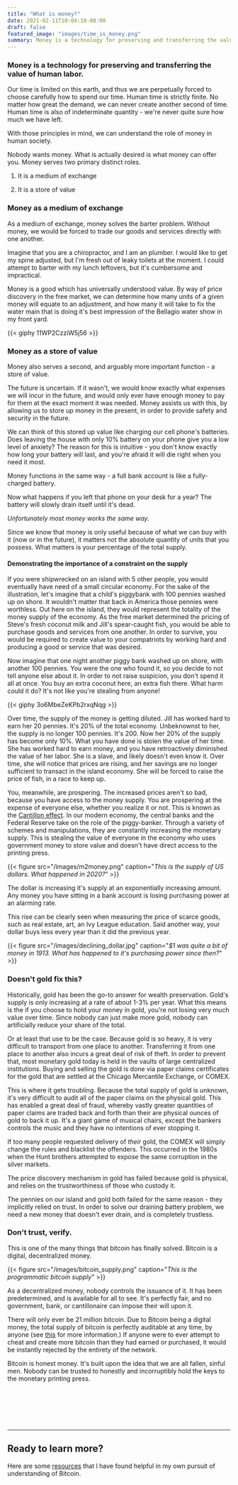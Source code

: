 ```yaml
---
title: "What is money?"
date: 2021-02-11T10:04:18-08:00
draft: false
featured_image: "images/time_is_money.png"
summary: Money is a technology for preserving and transferring the value of human labor.
---
```


### Money is a technology for preserving and transferring the value of human labor.

Our time is limited on this earth, and thus we are perpetually forced to choose carefully how to spend our time. Human time is strictly finite. No matter how great the demand, we can never create another second of time. Human time is also of indeterminate quantity - we're never quite sure how much we have left.

With those principles in mind, we can understand the role of money in human society.

Nobody wants money. What is actually desired is what money can offer you. Money serves two primary distinct roles.

1. It is a medium of exchange

2. It is a store of value

### Money as a medium of exchange

As a medium of exchange, money solves the barter problem. Without money, we would be forced to trade our goods and services directly with one another.

Imagine that you are a chiropractor, and I am an plumber. I would like to get my spine adjusted, but I'm fresh out of leaky toilets at the moment. I could attempt to barter with my lunch leftovers, but it's cumbersome and impractical.

Money is a good which has universally understood value. By way of price discovery in the free market, we can determine how many units of a given money will equate to an adjustment, and how many it will take to fix the water main that is doing it's best impression of the Bellagio water show in my front yard.

{{< giphy 11WP2CzziW5j56 >}}

### Money as a store of value

Money also serves a second, and arguably more important function - a store of value.

The future is uncertain. If it wasn't, we would know exactly what expenses we will incur in the future, and would only ever have enough money to pay for them at the exact moment it was needed. Money assists us with this, by allowing us to store up money in the present, in order to provide safety and security in the future.

We can think of this stored up value like charging our cell phone's batteries. Does leaving the house with only 10% battery on your phone give you a low level of anxiety? The reason for this is intuitive - you don't know exactly how long your battery will last, and you're afraid it will die right when you need it most.

Money functions in the same way - a full bank account is like a fully-charged battery.

Now what happens if you left that phone on your desk for a year? The battery will slowly drain itself until it's dead.

*Unfortunately most money works the same way.*

Since we know that money is only useful because of what we can buy with it (now or in the future), it matters not the absolute quantity of units that you possess. What matters is your percentage of the total supply.

#### Demonstrating the importance of a constraint on the supply

If you were shipwrecked on an island with 5 other people, you would eventually have need of a small circular economy. For the sake of the illustration, let's imagine that a child's piggybank with 100 pennies washed up on shore. It wouldn't matter that back in America those pennies were worthless. Out here on the island, they would represent the totality of the money supply of the economy. As the free market determined the pricing of Steve's fresh coconut milk and Jill's spear-caught fish, you would be able to purchase goods and services from one another. In order to survive, you would be required to create value to your compatriots by working hard and producing a good or service that was desired.

Now imagine that one night another piggy bank washed up on shore, with another 100 pennies. You were the one who found it, so you decide to not tell anyone else about it. In order to not raise suspicion, you don't spend it all at once. You buy an extra coconut here, an extra fish there. What harm could it do? It's not like you're stealing from anyone!

{{< giphy 3o6MbeZeKPb2rxqNqg >}}

Over time, the supply of the money is getting diluted. Jill has worked hard to earn her 20 pennies. It's 20% of the total economy. Unbeknownst to her, the supply is no longer 100 pennies. It's 200. Now her 20% of the supply has become only 10%. What you have done is stolen the value of her time. She has worked hard to earn money, and you have retroactively diminished the value of her labor. She is a slave, and likely doesn't even know it. Over time, she will notice that prices are rising, and her savings are no longer sufficient to transact in the island economy. She will be forced to raise the price of fish, in a race to keep up.

You, meanwhile, are prospering. The increased prices aren't so bad, because you have access to the money supply. You are prospering at the expense of everyone else, whether you realize it or not. This is known as the [Cantillon effect](https://mattstoller.substack.com/p/the-cantillon-effect-why-wall-street).
In our modern economy, the central banks and the Federal Reserve take on the role of the piggy-banker. Through a variety of schemes and manipulations, they are constantly increasing the monetary supply. This is stealing the value of everyone in the economy who uses government money to store value and doesn't have direct access to the printing press.

{{< figure src="/images/m2money.png" caption="*This is the supply of US dollars. What happened in 2020?*" >}}

The dollar is increasing it's supply at an exponentially increasing amount. Any money you have sitting in a bank account is losing purchasing power at an alarming rate.

This rise can be clearly seen when measuring the price of scarce goods, such as real estate, art, an Ivy League education. Said another way, your dollar buys less every year than it did the previous year. 

{{< figure src="/images/declining_dollar.jpg" caption="*$1 was quite a bit of money in 1913. What has happened to it's purchasing power since then?*" >}}



### Doesn't gold fix this?

Historically, gold has been the go-to answer for wealth preservation. Gold's supply is only increasing at a rate of about 1-3% per year. What this means is the if you choose to hold your money in gold, you're not losing very much value over time. Since nobody can just make more gold, nobody can artificially reduce your share of the total.

Or at least that use to be the case. Because gold is so heavy, it is very difficult to transport from one place to another. Transferring it from one place to another also incurs a great deal of risk of theft. In order to prevent that, most monetary gold today is held in the vaults of large centralized institutions. Buying and selling the gold is done via paper claims certificates for the gold that are settled at the Chicago Mercantile Exchange, or COMEX.

This is where it gets troubling. Because the total supply of gold is unknown, it's very difficult to audit all of the paper claims on the physical gold. This has enabled a great deal of fraud, whereby vastly greater quantities of paper claims are traded back and forth than their are physical ounces of gold to back it up. It's a giant game of musical chairs, except the bankers controls the music and they have no intentions of ever stopping it.

If too many people requested delivery of *their* gold, the COMEX will simply change the rules and blacklist the offenders. This occurred in the 1980s when the Hunt brothers attempted to expose the same corruption in the silver markets.

The price discovery mechanism in gold has failed because gold is physical, and relies on the trustworthiness of those who custody it.
 
The pennies on our island and gold both failed for the same reason - they implicitly relied on trust. In order to solve our draining battery problem, we need a new money that doesn't ever drain, and is completely trustless.

### Don't trust, verify.

This is one of the many things that bitcoin has finally solved. Bitcoin is a digital, decentralized money.

{{< figure src="/images/bitcoin_supply.png" caption="*This is the programmatic bitcoin supply*" >}}

As a decentralized money, nobody controls the issuance of it. It has been predetermined, and is available for all to see. It's perfectly fair, and no government, bank, or cantillonaire can impose their will upon it. 

There will only ever be 21 million bitcoin. Due to Bitcoin being a digital money, the total supply of bitcoin is perfectly auditable at any time, by anyone (see [this](https://blog.btse.com/audit-bitcoin/) for more information.) If anyone were to ever attempt to cheat and create more bitcoin than they had earned or purchased, it would be instantly rejected by the entirety of the network.

Bitcoin is honest money. It's built upon the idea that we are all fallen, sinful men. Nobody can be trusted to honestly and incorruptibly hold the keys to the monetary printing press.

&nbsp;

&nbsp;

&nbsp;

---
## Ready to learn more?
Here are some [resources](/resources) that I have found helpful in my own pursuit of understanding of Bitcoin.